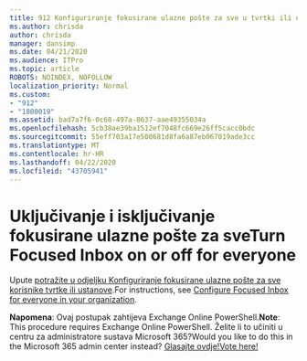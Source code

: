 ```yaml
---
title: 912 Konfiguriranje fokusirane ulazne pošte za sve u tvrtki ili ustanovi
ms.author: chrisda
author: chrisda
manager: dansimp
ms.date: 04/21/2020
ms.audience: ITPro
ms.topic: article
ROBOTS: NOINDEX, NOFOLLOW
localization_priority: Normal
ms.custom:
- "912"
- "1800019"
ms.assetid: bad7a7f6-0c68-497a-8637-aae49355034a
ms.openlocfilehash: 5cb38ae39ba1512ef7048fc669e26ff5cacc0bdc
ms.sourcegitcommit: 55eff703a17e500681d8fa6a87eb067019ade3cc
ms.translationtype: MT
ms.contentlocale: hr-HR
ms.lasthandoff: 04/22/2020
ms.locfileid: "43705941"
---
```

# <a name="turn-focused-inbox-on-or-off-for-everyone"></a><span data-ttu-id="74a5b-102">Uključivanje i isključivanje fokusirane ulazne pošte za sve</span><span class="sxs-lookup"><span data-stu-id="74a5b-102">Turn Focused Inbox on or off for everyone</span></span>

<span data-ttu-id="74a5b-103">Upute [potražite u odjeljku Konfiguriranje fokusirane ulazne pošte za sve korisnike tvrtke ili ustanove](https://docs.microsoft.com/office365/admin/setup/configure-focused-inbox).</span><span class="sxs-lookup"><span data-stu-id="74a5b-103">For instructions, see [Configure Focused Inbox for everyone in your organization](https://docs.microsoft.com/office365/admin/setup/configure-focused-inbox).</span></span>

<span data-ttu-id="74a5b-104">**Napomena**: Ovaj postupak zahtijeva Exchange Online PowerShell.</span><span class="sxs-lookup"><span data-stu-id="74a5b-104">**Note**: This procedure requires Exchange Online PowerShell.</span></span> <span data-ttu-id="74a5b-105">Želite li to učiniti u centru za administratore sustava Microsoft 365?</span><span class="sxs-lookup"><span data-stu-id="74a5b-105">Would you like to do this in the Microsoft 365 admin center instead?</span></span> [<span data-ttu-id="74a5b-106">Glasajte ovdje!</span><span class="sxs-lookup"><span data-stu-id="74a5b-106">Vote here!</span></span>](https://go.microsoft.com/fwlink/p/?linkid=862489)
